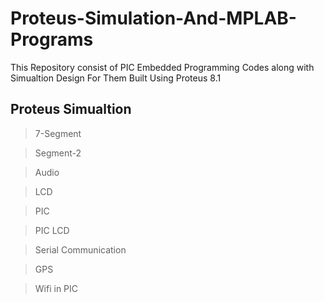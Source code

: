  # Proteus-Simulation-And-MPLAB-Programs

This Repository consist of PIC Embedded Programming Codes along with Simualtion Design For Them Built Using Proteus 8.1

  

## Proteus Simualtion

>7-Segment

> Segment-2

>Audio

>LCD

>PIC

>PIC LCD

>Serial Communication

>GPS

>Wifi in PIC
